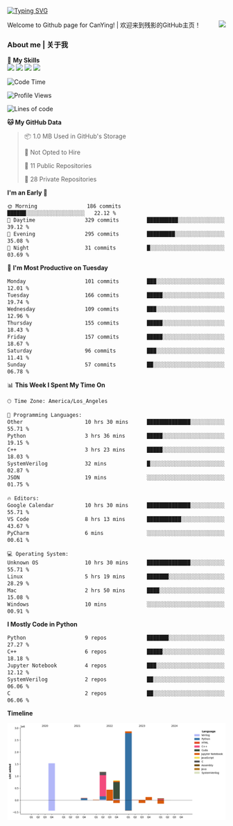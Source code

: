 [![Typing SVG](https://readme-typing-svg.herokuapp.com?size=25&duration=3500&color=00FFFF&vCenter=true&width=250&height=40&lines=Hi+Welcome+%F0%9F%91%8B%F0%9F%8F%BB;I'm+CanYing|残影)](https://git.io/typing-svg)

<a href="#">
  <img align="right" src="https://github-readme-stats.vercel.app/api?username=CanYing0913&count_private=true&rank_icon=github&show_icons=true&bg_color=15,f2f7fd,E0EAFC&" />
</a>

Welcome to Github page for CanYing! | 欢迎来到残影的GitHub主页！

### About me | 关于我

🌟 **My Skills**  
![](https://img.shields.io/badge/-C-A8B9CC?style=flat-square&logo=C&logoColor=fff)
![](https://img.shields.io/badge/-C++-00599C?style=flat-square&logo=Cpp&logoColor=fff)
![](https://img.shields.io/badge/-Python-3776AB?style=flat-square&logo=Python&logoColor=fff)
![](https://img.shields.io/badge/-Linux-000000?style=flat-square&logo=Linux&logoColor=fff)

<!--START_SECTION:waka-->
![Code Time](http://img.shields.io/badge/Code%20Time-147%20hrs%2025%20mins-blue)

![Profile Views](http://img.shields.io/badge/Profile%20Views-0-blue)

![Lines of code](https://img.shields.io/badge/From%20Hello%20World%20I%27ve%20Written-7.1%20million%20lines%20of%20code-blue)

**🐱 My GitHub Data** 

> 📦 1.0 MB Used in GitHub's Storage 
 > 
> 🚫 Not Opted to Hire
 > 
> 📜 11 Public Repositories 
 > 
> 🔑 28 Private Repositories 
 > 
**I'm an Early 🐤** 

```text
🌞 Morning                186 commits         ██████░░░░░░░░░░░░░░░░░░░   22.12 % 
🌆 Daytime                329 commits         ██████████░░░░░░░░░░░░░░░   39.12 % 
🌃 Evening                295 commits         █████████░░░░░░░░░░░░░░░░   35.08 % 
🌙 Night                  31 commits          █░░░░░░░░░░░░░░░░░░░░░░░░   03.69 % 
```
📅 **I'm Most Productive on Tuesday** 

```text
Monday                   101 commits         ███░░░░░░░░░░░░░░░░░░░░░░   12.01 % 
Tuesday                  166 commits         █████░░░░░░░░░░░░░░░░░░░░   19.74 % 
Wednesday                109 commits         ███░░░░░░░░░░░░░░░░░░░░░░   12.96 % 
Thursday                 155 commits         █████░░░░░░░░░░░░░░░░░░░░   18.43 % 
Friday                   157 commits         █████░░░░░░░░░░░░░░░░░░░░   18.67 % 
Saturday                 96 commits          ███░░░░░░░░░░░░░░░░░░░░░░   11.41 % 
Sunday                   57 commits          ██░░░░░░░░░░░░░░░░░░░░░░░   06.78 % 
```


📊 **This Week I Spent My Time On** 

```text
🕑︎ Time Zone: America/Los_Angeles

💬 Programming Languages: 
Other                    10 hrs 30 mins      ██████████████░░░░░░░░░░░   55.71 % 
Python                   3 hrs 36 mins       █████░░░░░░░░░░░░░░░░░░░░   19.15 % 
C++                      3 hrs 23 mins       █████░░░░░░░░░░░░░░░░░░░░   18.03 % 
SystemVerilog            32 mins             █░░░░░░░░░░░░░░░░░░░░░░░░   02.87 % 
JSON                     19 mins             ░░░░░░░░░░░░░░░░░░░░░░░░░   01.75 % 

🔥 Editors: 
Google Calendar          10 hrs 30 mins      ██████████████░░░░░░░░░░░   55.71 % 
VS Code                  8 hrs 13 mins       ███████████░░░░░░░░░░░░░░   43.67 % 
PyCharm                  6 mins              ░░░░░░░░░░░░░░░░░░░░░░░░░   00.61 % 

💻 Operating System: 
Unknown OS               10 hrs 30 mins      ██████████████░░░░░░░░░░░   55.71 % 
Linux                    5 hrs 19 mins       ███████░░░░░░░░░░░░░░░░░░   28.29 % 
Mac                      2 hrs 50 mins       ████░░░░░░░░░░░░░░░░░░░░░   15.08 % 
Windows                  10 mins             ░░░░░░░░░░░░░░░░░░░░░░░░░   00.91 % 
```

**I Mostly Code in Python** 

```text
Python                   9 repos             ███████░░░░░░░░░░░░░░░░░░   27.27 % 
C++                      6 repos             █████░░░░░░░░░░░░░░░░░░░░   18.18 % 
Jupyter Notebook         4 repos             ███░░░░░░░░░░░░░░░░░░░░░░   12.12 % 
SystemVerilog            2 repos             ██░░░░░░░░░░░░░░░░░░░░░░░   06.06 % 
C                        2 repos             ██░░░░░░░░░░░░░░░░░░░░░░░   06.06 % 
```



**Timeline**

![Lines of Code chart](https://raw.githubusercontent.com/CanYing0913/CanYing0913/master/assets/bar_graph.png)


<!--END_SECTION:waka-->

